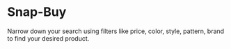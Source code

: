 # Snap-Buy
Narrow down your search using filters like price, color, style, pattern, brand to find your desired product.
